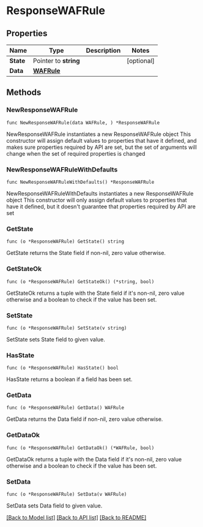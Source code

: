 # ResponseWAFRule

## Properties

Name | Type | Description | Notes
------------ | ------------- | ------------- | -------------
**State** | Pointer to **string** |  | [optional] 
**Data** | [**WAFRule**](WAFRule.md) |  | 

## Methods

### NewResponseWAFRule

`func NewResponseWAFRule(data WAFRule, ) *ResponseWAFRule`

NewResponseWAFRule instantiates a new ResponseWAFRule object
This constructor will assign default values to properties that have it defined,
and makes sure properties required by API are set, but the set of arguments
will change when the set of required properties is changed

### NewResponseWAFRuleWithDefaults

`func NewResponseWAFRuleWithDefaults() *ResponseWAFRule`

NewResponseWAFRuleWithDefaults instantiates a new ResponseWAFRule object
This constructor will only assign default values to properties that have it defined,
but it doesn't guarantee that properties required by API are set

### GetState

`func (o *ResponseWAFRule) GetState() string`

GetState returns the State field if non-nil, zero value otherwise.

### GetStateOk

`func (o *ResponseWAFRule) GetStateOk() (*string, bool)`

GetStateOk returns a tuple with the State field if it's non-nil, zero value otherwise
and a boolean to check if the value has been set.

### SetState

`func (o *ResponseWAFRule) SetState(v string)`

SetState sets State field to given value.

### HasState

`func (o *ResponseWAFRule) HasState() bool`

HasState returns a boolean if a field has been set.

### GetData

`func (o *ResponseWAFRule) GetData() WAFRule`

GetData returns the Data field if non-nil, zero value otherwise.

### GetDataOk

`func (o *ResponseWAFRule) GetDataOk() (*WAFRule, bool)`

GetDataOk returns a tuple with the Data field if it's non-nil, zero value otherwise
and a boolean to check if the value has been set.

### SetData

`func (o *ResponseWAFRule) SetData(v WAFRule)`

SetData sets Data field to given value.



[[Back to Model list]](../README.md#documentation-for-models) [[Back to API list]](../README.md#documentation-for-api-endpoints) [[Back to README]](../README.md)


